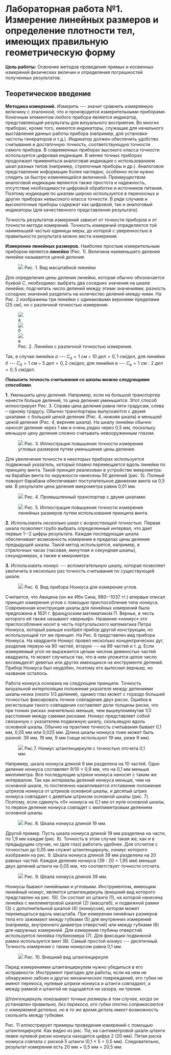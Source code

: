 # Лабораторная работа №1. Измерение линейных размеров и определение плотности тел, имеющих правильную геометрическую форму

**Цель работы:** Освоение методов проведения прямых и косвенных измерений физических величин и определения погрешностей полученных результатов.

## Теоретическое введение

**Методика измерений.** _Измерить_ --- значит сравнить измеряемую величину с эталонной, что и производится измерительными приборами. Конечным элементом любого прибора является индикатор, представляющий результаты для визуального восприятия. Во многих приборах, кроме того, имеются индикаторы, служащие для начального выставления данных работы прибора (например, для установки частоты генераторов и т.д.). Индикатор должен обеспечить удобство считывания и достаточную точность, соответствующую точности самого прибора. В современных приборах высокого класса точности используется цифровая индикация. В менее точных приборах продолжает применяться аналоговая индикация с использованием шкал разных типов (например, стрелочные приборы и др.). Аналоговое представление информации более наглядно, особенно если нужно следить за быстро изменяющейся величиной. Преимуществом аналоговой индикации являются также простота и надежность, отсутствие необходимости цифровой обработки и источников питания. Поэтому индикация по шкалам широко используется в переносных и других приборах невысокого класса точности. В ряде случаев и высокоточные приборы содержат как цифровой, так и аналоговый индикаторы (для качественного представления результата).

_Точность_ результатов измерений зависит от _точности приборов_ и от _точности метода_ измерений. Точность измерений определяется той наименьшей частью единицы меры, до которой с уверенностью в правильности результата можно вести измерения.

**Измерение линейных размеров.** Наиболее простым измерительным прибором является **_линейка_** (Рис. 1). Величина наименьшего деления линейки называется _ценой деления_.

<figure>
<img src="1.jpg">
Рис. 1. Вид масштабной линейки
</figure>

Для определения цены деления линейки, которая обычно обозначается буквой $C$, необходимо: выбрать два соседних значения на шкале линейки; подсчитать число делений между этими значениями; разность соседних значений разделить на количество делений между ними. На Рис. 2 изображены три линейки с одинаковыми верхними пределами (25 см), но с различной точностью измерения.

<figure>
<img src="2.jpg">
<div>а</div>
<img src="3.jpg">
<div>б</div>
<img src="4.jpg">
<div>в</div>
Рис. 2. Линейки с различной точностью измерения.
</figure>

Так, в случае линейки _а_ --- $C_а = 1\ см \div 10\ дел = 0,1\ см/дел$, для линейки _б_ --- $C_б = 1\ см \div 5\ дел = 0,2\ см/дел$, для линейки _в_ --- $C_в = 1\ см : 2\ дел = 0,5\ см/дел$.

**_Повысить точность считывания со шкалы можно следующими способами._**

**1.** _Уменьшить цену деления._ Например, если на большой транспортир нанести больше делений, то цена деления уменьшится. Этот способ иллюстрирует Рис. 3. Справа цена деления равна пяти градусам, слева – одному градусу. Обычно транспортиры выпускаются с двумя шкалами: с большей ценой деления (Рис. 4, нижняя шкала) и меньшей ценой деления (Рис. 4, верхняя шкала). На шкалу линейки обычно наносят деления через 1 мм и очень редко через 0,5 мм, поскольку меньшую цену деления сложно считывать невооруженным глазом.

<figure>
<img src="5.png">
Рис. 3. Иллюстрация повышения точности измерения угловых размеров путем уменьшения цены деления.
</figure>

Для увеличения точности в некоторых приборах используется подвижный указатель, который плавно перемещается вдоль линейки по принципу винта. Такой принцип реализован в устройстве микрометра: на барабан винта по окружности нанесены 50 делений (рис. 5). Полный поворот барабана обеспечивает поступательное движение винта на 0,5 мм. В результате цена деления микрометра равна 0,01 мм.

<figure>
<img src="7.jpg">
Рис. 4. Промышленный транспортир с двумя шкалами.
</figure>

<figure>
<img src="8.jpg">
Рис. 5. Иллюстрация повышения точности измерения линейных размеров путем использования принципа винта.
</figure>

**2.** _Использовать несколько шкал с возрастающей точностью._ Первая шкала позволяет грубо выбрать определенный интервал, что дает первые 1--2 цифры результата. Каждая последующая шкала обеспечивает возможность измерения в пределах цены деления предыдущей шкалы. Такой метод используется, например, в стрелочных часах (часовая, минутная и секундная шкалы), секундомерах, а также в микрометре.

**3.** _Использовать нониус_ --- вспомогательную
шкалу, которая позволяет увеличить в несколько раз точность считывания по существующей шкале.

<figure>
<img src="6.jpg">
Рис. 6. Вид прибора Нониуса для измерения углов.
</figure>

Считается, что Авицена (он же Ибн
Сина, 980--1037 гг.) впервые описал принцип измерения углов с помощью приспособления типа нониуса. Современная конструкция шкалы для линейных измерений
была предложена в 1631 г. французским
математиком П.&nbsp;Вернье, в честь которого её
также называют «вернье́р». Название «нониус» это приспособление носит в честь
португальского математика Петра Нониуса, который раньше изобрёл прибор другой
конструкции, но использующий тот же
принцип. На Рис. 6 представлен вид прибора Нониуса. На квадранте Нониус провел
несколько концентрических дуг, разделив
первую на 90 частей, вторую --- на 89 частей
и т. д. Если измеряемый угол не выражается
целым числом девяностых частей квадранта, то может случиться так, что в
нем уложится целое число восемьдесят девятых или других имеющихся на
инструменте делений. Прибор Нониуса был неудобен, поэтому его вытеснил верньер, но название осталось.

Работа нониуса основана на следующем принципе. Точность визуальной интерполяции положения указателя между делениями шкалы низка
(около 1/3 деления), однако глаз может с гораздо большей точностью фиксировать точное совпадение двух рисок. Ошибка в регистрации такого
совпадения составляет доли толщины риски, что при тонких рисках значительно меньше, чем вышеупомянутая 1/3 расстояния между самими рисками. Нониус представляет собой связанную с указателем подвижную
шкалу, скользящую вдоль основной шкалы. Обычно на практике точность
считывания бывает 0,1 мм, 0,05 мм или 0,025 мм. Длина шкалы нониуса
тоже может быть разной: 39 мм, 19 мм, 9 мм (чаще используют 19 мм, реже 9 мм).

<figure>
<img src="9.jpg">
Рис.7. Нониус штангенциркуля с точностью отсчета 0,1 мм.
</figure>

Например, шкала нониуса
длиной 9 мм разделена на 10 частей. Одно деление нониуса составляет 9/10 = 0,9 мм, что на
0,1 мм меньше миллиметра. Все
последующие штрихи нониуса
наносят с таким же интервалом.
Так как интервалы делений нониуса меньше, чем на основной
шкале, то постепенно накапливается отставание положения
штрихов нониуса от штрихов
основной шкалы, и десятый штрих нониуса совпадает с девятым штрихом
основной шкалы (рис.
7). Поэтому, если сдвинуть «0» нониуса на 0,1
мм от нуля основной
шкалы, то первое деление нониуса совпадет с
миллиметровым делением основной шкалы.

<figure>
<img src="10.jpg">
Рис. 8. Шкала нониуса длиной 19 мм.
</figure>

Другой пример.
Пусть шкала нониуса
длиной 19 мм разделена
на части, по 1,9 мм каждая (рис. 8). Точность в этом случае такая же, как и
в предыдущем случае, но (для глаз) работать удобнее. Для отсчетов с точностью до 0,05 мм служит штангенциркуль, нониус которого изображен на
рис. 9. Шкала нониуса длиной 39 мм разделена на 20 равных частей. Каждое деление нониуса (39 : 20 = 1,95 мм) меньше двух делений штанги на
0,05 мм, что соответствует точности отсчета.

<figure>
<img src="11.jpg">
Рис. 9. Шкала нониуса длиной 39 мм.
</figure>

Нониусы бывают
линейными и угловыми.
Инструментом, имеющим линейный нониус,
является штангенциркуль (внешний вид которого представлен на
рис. 10). Он состоит из
штанги (1), на которой
нанесена линейка с
миллиметровой шкалой (2) (масштаб), и подвижной рамки (3) с дополнительной шкалой (4) (нониусом), которая может перемещаться вдоль масштаба. При измерении линейных размеров тела его зажимают между губками (5) для внутренних измерений (например, внутреннего диаметра отверстий) или между губками (6) для наружных измерений. Для измерения
глубины отверстий используется линейка глубиномера (7). Для фиксации
подвижной рамки используется винт (8). Самый простой нониус --- десятичный. Точность измерения с таким нониусом равна 0,1 мм.

<figure>
<img src="12.jpg">
Рис. 10. Внешний вид штангенциркуля
</figure>

Перед измерениями штангенциркулем нужно убедиться в его исправности. Инструмент пригоден для работы, если на нем не обнаружено забоин и других механических повреждений, его губки не имеют перекоса, нулевые штрихи нониуса и штанги совпадают, а между рамкой и штангой не
ощущается ни зазора, ни трения.

_Штангенциркуль показывает точные размеры в том случае, когда
он установлен правильно, без перекоса, его губки плотно соприкасаются с измеряемой деталью, но в то же время деталь имеет возможность скользить между губками._

Рис. 11 иллюстрирует примеры проведения измерений с помощью
штангенциркуля. Как видно из рис. 11*а*, на сантиметровой шкале штанги
левее нулевой риски нониуса находится цифра 2 (20 мм). Пятая риска нониуса совпала с риской 5 штанги (0,1 × 5 = 0,5 мм). Следовательно, результат измерения есть
20 мм + 0,5 мм = 20,5 мм.
